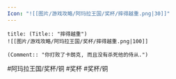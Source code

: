 ```yaml
---
Icon: "![[图片/游戏攻略/阿玛拉王国/奖杯/摔得越重.png|30]]"
---
```

```ad-common-bronze-trophy
title: (Title:: "摔得越重")
![[图片/游戏攻略/阿玛拉王国/奖杯/摔得越重.png|100]]

(Comment:: "你打败了卡朗克, 而且没有杀死他的侍从.")
```

#阿玛拉王国/奖杯/铜 #奖杯 #奖杯/铜
